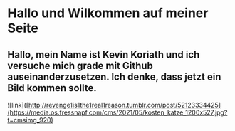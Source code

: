 # Hallo und Wilkommen auf meiner Seite
## Hallo, mein Name ist Kevin Koriath und ich versuche mich grade mit Github auseinanderzusetzen. Ich denke, dass jetzt ein Bild kommen sollte.
![link]([http://revenge1is1the1real1reason.tumblr.com/post/52123334425](https://media.os.fressnapf.com/cms/2021/05/kosten_katze_1200x527.jpg?t=cmsimg_920)
